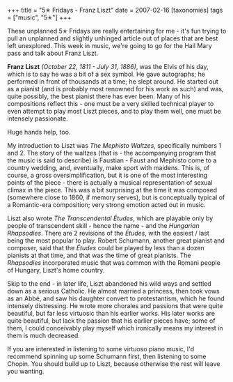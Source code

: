 +++
title = "5✭ Fridays - Franz Liszt"
date = 2007-02-16
[taxonomies]
tags = ["music", "5✭"]
+++

These unplanned 5✭ Fridays are really entertaining for me - it's fun trying to pull an unplanned and slightly unhinged 
article out of places that are best left unexplored. This week in music, we're going to go for the Hail Mary pass and 
talk about Franz Liszt.

**Franz Liszt** _(October 22, 1811 - July 31, 1886)_, was the Elvis of his day, which is to say he was a bit of a sex 
symbol. He gave autographs; he performed in front of thousands at a time; he slept around. He started out as a pianist 
(and is probably most renowned for his work as such) and was, quite possibly, the best pianist there has ever been. Many
of his compositions reflect this - one must be a very skilled technical player to even attempt to play most Liszt
pieces, and to play them well, one must be intensely passionate.

Huge hands help, too.

My introduction to Liszt was _The Mephisto Waltzes_, specifically numbers 1 and 2. The story of the waltzes (that is - 
the accompanying program that the music is said to describe) is Faustian - Faust and Mephisto come to a country wedding,
and, eventually, make sport with maidens. This is, of course, a gross oversimplification, but it is one of the most 
interesting points of the piece - there is actually a musical representation of sexual climax in the piece. This was a 
bit surprising at the time it was composed (somewhere close to 1860, if memory serves), but is conceptually typical of a
 Romantic-era composition; very strong emotion acted out in music.

Liszt also wrote _The Transcendental Études_, which are playable only by people of transcendent skill - hence the name -
and the _Hungarian Rhapsodies_. There are 2 revisions of the _Études_, with the easiest / last being the most popular 
to play. Robert Schumann, another great pianist and composer, said that the _Études_ could be played by less than a 
dozen pianists at that time, and that was the time of great pianists. The _Rhapsodies_ incorporated music that was 
common with the Romani people of Hungary, Liszt's home country.

Skip to the end - in later life, Liszt abandoned his wild ways and settled down as a serious Catholic. He almost married
a princess, then took vows as an Abbé, and saw his daughter convert to protestantism, which he found intensely
distressing. He wrote more chorales and passions that were quite beautiful, but far less virtuosic than his earlier
works. His later works are quite beautiful, but lack the passion that his earlier pieces have; some of them, I could 
conceivably play myself which ironically means my interest in them is much decreased.

If you are interested in listening to some virtuoso piano music, I'd recommend spinning up some Schumann first, then
listening to some Chopin. You should build up to Liszt, because otherwise the rest will leave you wanting.
